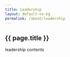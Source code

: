 ```yaml
---
title: Leadership
layout: default-no-bg
permalink: /about/leadership
---
```


## {{ page.title }}

leadership contents